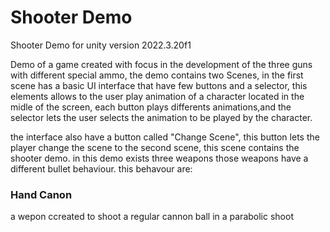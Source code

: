 <h1>Shooter Demo</h1>
Shooter Demo for unity version 2022.3.20f1
<p>Demo of a game created with focus in the development of the three guns with different special ammo, the demo contains two Scenes, in the first scene has a basic UI interface that have few buttons and a selector, this elements allows to the user play animation of a character located in the midle of the screen, each button plays differents animations,and the selector lets the user selects the animation to be played by the character. </p>

<p>the interface also have a button called "Change Scene", this button lets the player change the scene to the second scene, this scene contains the shooter demo. in this demo exists three weapons those weapons have a different bullet behaviour. this behavour are:</p>

<h3>Hand Canon</h3>
<p>a wepon ccreated to shoot a regular cannon ball in a parabolic shoot</p>

